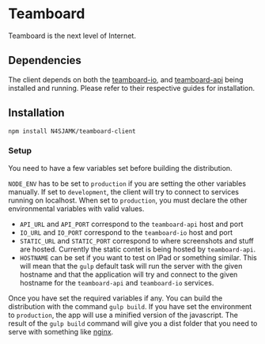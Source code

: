 # Teamboard

Teamboard is the next level of Internet.

## Dependencies

The client depends on both the [teamboard-io](https://github.com/N4SJAMK/teamboard-io),
and [teamboard-api](https://github.com/N4SJAMK/teamboard-api) being installed
and running. Please refer to their respective guides for installation.

## Installation

```
npm install N4SJAMK/teamboard-client
```

### Setup

You need to have a few variables set before building the distribution.

`NODE_ENV` has to be set to `production` if you are setting the other
variables manually. If set to `development`, the client will try to connect
to services running on localhost. When set to `production`, you must declare
the other environmental variables with valid values.

- `API_URL` and `API_PORT` correspond to the `teamboard-api` host and port
- `IO_URL` and `IO_PORT` correspond to the `teamboard-io` host and port
- `STATIC_URL` and `STATIC_PORT` correspond to where screenshots and stuff
  are hosted. Currently the static contet is being hosted by `teamboard-api`.
- `HOSTNAME` can be set if you want to test on IPad or something similar. This
  will mean that the `gulp` default task will run the server with the given
  hostname and that the application will try and connect to the given hostname
  for the `teamboard-api` and `teamboard-io` services.

Once you have set the required variables if any. You can build the distribution
with the command `gulp build`. If you have set the environment to `production`,
the app will use a minified version of the javascript. The result of the
`gulp build` command will give you a dist folder that you need to serve with
something like [nginx](http://nginx.org/).
